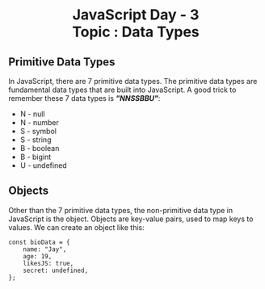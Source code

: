 <h1 align="center">
JavaScript Day - 3 <br>
Topic : Data Types
</h1>

## Primitive Data Types
In JavaScript, there are 7 primitive data types. The primitive data types are fundamental data types that are built into JavaScript. A good trick to remember these 7 data types is ***"NNSSBBU"***:

- N - null
- N - number
- S - symbol
- S - string
- B - boolean
- B - bigint
- U - undefined

## Objects
Other than the 7 primitive data types, the non-primitive data type in JavaScript is the object. Objects are key-value pairs, used to map keys to values. We can create an object like this:

```
const bioData = {
	name: "Jay",
	age: 19,
	likesJS: true,
	secret: undefined,
};
```